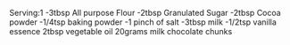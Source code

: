 Serving:1
-3tbsp All purpose Flour
-2tbsp Granulated Sugar
-2tbsp Cocoa powder
-1/4tsp baking powder
-1 pinch of salt
-3tbsp milk
-1/2tsp vanilla essence
2tbsp vegetable oil
20grams milk chocolate chunks